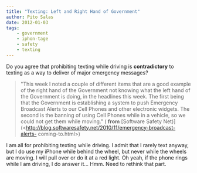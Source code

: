 ```yaml
---
title: "Texting: Left and Right Hand of Government"
author: Pito Salas
date: 2012-01-03
tags:
    - government
    - iphon-tage
    - safety
    - texting
---
```




Do you agree that prohibiting texting while driving is **contradictory** to
texting as a way to deliver of major emergency messages?

> "This week I noted a couple of different items that are a good example of
> the right hand of the Government not knowing what the left hand of the
> Government is doing, in the headlines this week. The first being that the
> Government is establishing a system to push Emergency Broadcast Alerts to
> our Cell Phones and other electronic widgets. The second is the banning of
> using Cell Phones while in a vehicle, so we could not get them while
> moving." ( **from** [Software Safety
> Net)](<http://blog.softwaresafety.net/2010/11/emergency-broadcast-alerts-
> coming-to.html>)

I am all for prohibiting texting while driving. I admit that I rarely text
anyway, but I do use my iPhone while behind the wheel, but never while the
wheels are moving. I will pull over or do it at a red light. Oh yeah, if the
phone rings while I am driving, I do answer it… Hmm. Need to rethink that
part.


